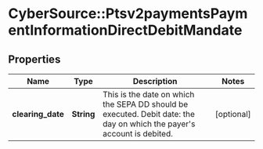 # CyberSource::Ptsv2paymentsPaymentInformationDirectDebitMandate

## Properties
Name | Type | Description | Notes
------------ | ------------- | ------------- | -------------
**clearing_date** | **String** | This is the date on which the SEPA DD should be executed. Debit date: the day on which the payer&#39;s account is debited.  | [optional] 


